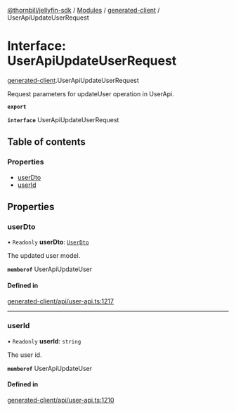 [@thornbill/jellyfin-sdk](../README.md) / [Modules](../modules.md) / [generated-client](../modules/generated_client.md) / UserApiUpdateUserRequest

# Interface: UserApiUpdateUserRequest

[generated-client](../modules/generated_client.md).UserApiUpdateUserRequest

Request parameters for updateUser operation in UserApi.

**`export`**

**`interface`** UserApiUpdateUserRequest

## Table of contents

### Properties

- [userDto](generated_client.UserApiUpdateUserRequest.md#userdto)
- [userId](generated_client.UserApiUpdateUserRequest.md#userid)

## Properties

### userDto

• `Readonly` **userDto**: [`UserDto`](generated_client.UserDto.md)

The updated user model.

**`memberof`** UserApiUpdateUser

#### Defined in

[generated-client/api/user-api.ts:1217](https://github.com/thornbill/jellyfin-sdk-typescript/blob/c68c853/src/generated-client/api/user-api.ts#L1217)

___

### userId

• `Readonly` **userId**: `string`

The user id.

**`memberof`** UserApiUpdateUser

#### Defined in

[generated-client/api/user-api.ts:1210](https://github.com/thornbill/jellyfin-sdk-typescript/blob/c68c853/src/generated-client/api/user-api.ts#L1210)

